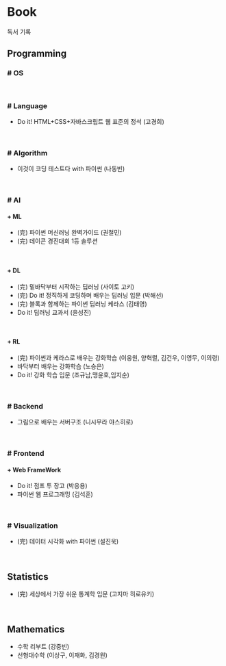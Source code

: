 # Book 
독서 기록

## Programming
### # OS
<br>

### # Language
- Do it! HTML+CSS+자바스크립트 웹 표준의 정석 (고경희)
<br>

### # Algorithm
- 이것이 코딩 테스트다 with 파이썬 (나동빈)
<br>

### # AI
#### + ML
- (完) 파이썬 머신러닝 완벽가이드 (권철민)
- (完) 데이콘 경진대회 1등 솔루션
<br>

#### + DL
- (完) 밑바닥부터 시작하는 딥러닝 (사이토 고키)
- (完) Do it! 정직하게 코딩하며 배우는 딥러닝 입문 (박해선)
- (完) 블록과 함께하는 파이썬 딥러닝 케라스 (김태영)
- Do it! 딥러닝 교과서 (윤성진)
<br>

#### + RL
- (完) 파이썬과 케라스로 배우는 강화학습 (이웅원, 양혁렬, 김건우, 이영무, 이의령)
- 바닥부터 배우는 강화학습 (노승은)
- Do it! 강화 학습 입문 (조규남,맹윤호,임지순)
<br>

### # Backend
- 그림으로 배우는 서버구조 (니시무라 야스히로)
<br>
  
### # Frontend
#### + Web FrameWork
- Do it! 점프 투 장고 (박응용)
- 파이썬 웹 프로그래밍 (김석훈)
<br>

### # Visualization
- (完) 데이터 시각화 with 파이썬 (설진욱)
<br>

## Statistics
- (完) 세상에서 가장 쉬운 통계학 입문 (고지마 히로유키)
<br>

## Mathematics
- 수학 리부트 (강중빈)
- 선형대수학 (이상구, 이재화, 김경원)
<br>